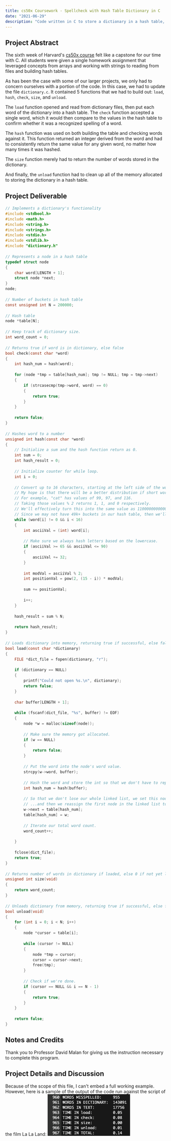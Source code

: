 ```yaml
---
title: cs50x Coursework - Spellcheck with Hash Table Dictionary in C
date: "2021-06-29"
description: "Code written in C to store a dictionary in a hash table, then run text files against it to check for misspelled words."
---
```

## Project Abstract
The sixth week of Harvard's [cs50x course](https://cs50.harvard.edu/x/2021/) felt like a capstone for our time with C. All students were given a single homework assignment that leveraged concepts from arrays and working with strings to reading from files and building hash tables.

As has been the case with some of our larger projects, we only had to concern ourselves with a portion of the code. In this case, we had to update the file `dictionary.c`. It contained 5 functions that we had to build out: `load`, `hash`, `check`, `size`, and `unload`.

The `load` function opened and read from dictionary files, then put each word of the dictionary into a hash table. The `check` function accepted a single word, which it would then compare to the values in the hash table to confirm whether it was a recognized spelling of a word.

The `hash` function was used on both building the table and checking words against it. This function returned an integer derived from the word and had to consistently return the same value for any given word, no matter how many times it was hashed.

The `size` function merely had to return the number of words stored in the dictionary.

And finally, the `unload` function had to clean up all of the memory allocated to storing the dictionary in a hash table.

## Project Deliverable

```c
// Implements a dictionary's functionality
#include <stdbool.h>
#include <math.h>
#include <string.h>
#include <strings.h>
#include <stdio.h>
#include <stdlib.h>
#include "dictionary.h"

// Represents a node in a hash table
typedef struct node
{
    char word[LENGTH + 1];
    struct node *next;
}
node;

// Number of buckets in hash table
const unsigned int N = 200000;

// Hash table
node *table[N];

// Keep track of dictionary size.
int word_count = 0;

// Returns true if word is in dictionary, else false
bool check(const char *word)
{
    int hash_num = hash(word);

    for (node *tmp = table[hash_num]; tmp != NULL; tmp = tmp->next)
    {
        if (strcasecmp(tmp->word, word) == 0)
        {
            return true;
        }
    }

    return false;
}

// Hashes word to a number
unsigned int hash(const char *word)
{
    // Initialize a sum and the hash function return as 0.
    int sum = 0;
    int hash_result = 0;

    // Initialize counter for while loop.
    int i = 0;

    // Convert up to 16 characters, starting at the left side of the word, into an integer expressed in binary.
    // My hope is that there will be a better distribution if short words end up closer to the middle of the possible range of values.
    // For example, "cat" has values of 99, 97, and 116.
    // Taking those values % 2 returns 1, 1, and 0 respectively.
    // We'll effectively turn this into the same value as 1100000000000000, which is 49152.
    // Since we may not have 49k+ buckets in our hash table, then we'll do that value % N to get a number that fits our cap.
    while (word[i] != 0 && i < 16)
    {
        int asciiVal = (int) word[i];

        // Make sure we always hash letters based on the lowercase.
        if (asciiVal >= 65 && asciiVal <= 90)
        {
            asciiVal += 32;
        }

        int modVal = asciiVal % 2;
        int positionVal = pow(2, (15 - i)) * modVal;

        sum += positionVal;

        i++;
    }

    hash_result = sum % N;

    return hash_result;
}

// Loads dictionary into memory, returning true if successful, else false
bool load(const char *dictionary)
{
    FILE *dict_file = fopen(dictionary, "r");

    if (dictionary == NULL)
    {
        printf("Could not open %s.\n", dictionary);
        return false;
    }

    char buffer[LENGTH + 1];

    while (fscanf(dict_file, "%s", buffer) != EOF)
    {
        node *w = malloc(sizeof(node));

        // Make sure the memory got allocated.
        if (w == NULL)
        {
            return false;
        }

        // Put the word into the node's word value.
        strcpy(w->word, buffer);

        // Hash the word and store the int so that we don't have to repeat this.
        int hash_num = hash(buffer);

        // So that we don't lose our whole linked list, we set this node's next value to whatever is currently first...
        // ...and then we reassign the first node in the linked list to this one.
        w->next = table[hash_num];
        table[hash_num] = w;

        // Iterate our total word count.
        word_count++;

    }

    fclose(dict_file);
    return true;
}

// Returns number of words in dictionary if loaded, else 0 if not yet loaded
unsigned int size(void)
{
    return word_count;
}

// Unloads dictionary from memory, returning true if successful, else false
bool unload(void)
{
    for (int i = 0; i < N; i++)
    {
        node *cursor = table[i];

        while (cursor != NULL)
        {
            node *tmp = cursor;
            cursor = cursor->next;
            free(tmp);
        }

        // Check if we're done.
        if (cursor == NULL && i == N - 1)
        {
            return true;
        }
    }

    return false;
}

```

## Notes and Credits
Thank you to Professor David Malan for giving us the instruction necessary to complete this program.

## Project Details and Discussion
Because of the scope of this file, I can't embed a full working example. However, here is a sample of the output of the code run against the script of the film La La Land:
![Speller output example](./speller-output.png)
